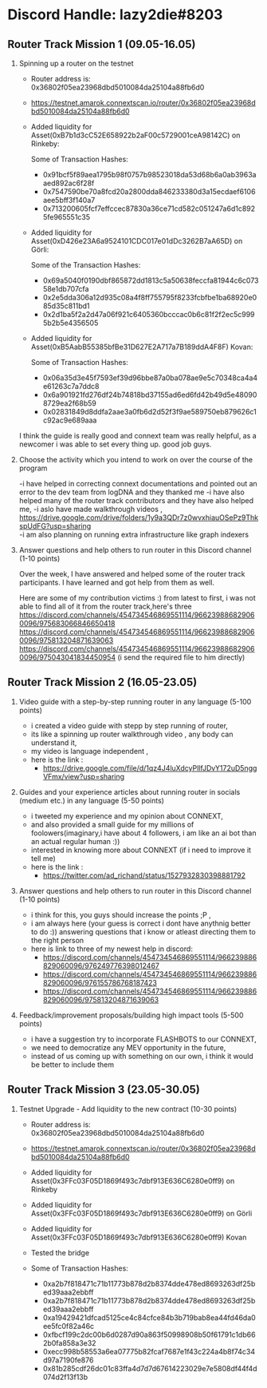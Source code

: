 # Discord Handle: lazy2die#8203
## Router Track Mission 1 (09.05-16.05)

1) Spinning up a router on the testnet

    - Router address is: 0x36802f05ea23968dbd5010084da25104a88fb6d0
    - https://testnet.amarok.connextscan.io/router/0x36802f05ea23968dbd5010084da25104a88fb6d0

    - Added liquidity for Asset(0xB7b1d3cC52E658922b2aF00c5729001ceA98142C) on Rinkeby: 

        Some of Transaction Hashes:    
        - 0x91bcf5f89aea1795b98f0757b98523018da53d68b6a0ab3963aaed892ac6f28f 
        - 0x7547590be70a8fcd20a2800dda846233380d3a15ecdaef6106aee5bff3f140a7 
        - 0x713200605fcf7effccec87830a36ce71cd582c051247a6d1c8925fe965551c35 

    - Added liquidity for Asset(0xD426e23A6a9524101CDC017e01dDc3262B7aA65D) on Görli:

        Some of the Transaction Hashes:
        - 0x69a5040f0190dbf865872dd1813c5a50638feccfa81944c6c07358e1db707cfa 
        - 0x2e5dda306a12d935c08a4f8ff755795f8233fcbfbe1ba68920e085d35c811bd1 
        - 0x2d1ba5f2a2d47a06f921c6405360bcccac0b6c81f2f2ec5c9995b2b5e4356505 

    - Added liquidity for Asset(0xB5AabB55385bfBe31D627E2A717a7B189ddA4F8F) Kovan:

        Some of Transaction Hashes:    
        - 0x06a35d3e45f7593ef39d96bbe87a0ba078ae9e5c70348ca4a4e61263c7a7ddc8
        - 0x6a901921fd276df24b74818bd37155ad6ed6fd42b49d5e480908729ea2f68b59 
        - 0x02831849d8ddfa2aae3a0fb6d2d52f3f9ae589750eb879626c1c92ac9e689aaa 

    I think the guide is really good and connext team was really helpful, as a newcomer i was able to set every thing up. good job guys.

2) Choose the activity which you intend to work on over the course of the program

      -i have helped in correcting connext documentations and pointed out an error to the dev team from logDNA and they thanked me
      -i have also helped many of the router track contributors and they have also helped me,
      -i aslo have made walkthrough videos , https://drive.google.com/drive/folders/1y9a3QDr7z0wvxhiauOSePz9ThkspUdFG?usp=sharing  
      -i am also planning on running extra infrastructure like graph indexers

3) Answer questions and help others to run router in this Discord channel (1-10 points)

    Over the week, I have answered and helped some of the router track participants. I have learned and got help from them as well.

    Here are some of my contribution victims :) from latest to first, i was not able to find all of it from the router track,here's three
    https://discord.com/channels/454734546869551114/966239886829060096/975683066846650418
    https://discord.com/channels/454734546869551114/966239886829060096/975813204871639063
    https://discord.com/channels/454734546869551114/966239886829060096/975043041834450954 (i send the required file to him directly)
    
## Router Track Mission 2 (16.05-23.05)

1) Video guide with a step-by-step running router in any language (5-100 points)
    
    - i created a video guide with stepp by step running of router,
    - its like a spinning up router walkthrough video , any body can understand it,
    - my video is language independent , 
    - here is the link :
        -  https://drive.google.com/file/d/1qz4J4luXdcyPllfJDvY172uD5nggVFmx/view?usp=sharing

2) Guides and your experience articles about running router in socials (medium etc.) in any language (5-50 points)

    - i tweeted my experience and my opinion about CONNEXT,
    - and also provided a small guide for my millions of foolowers(imaginary,i have about 4 followers, i am like an ai bot than an actual regular human :))
    - interested in knowing more about CONNEXT (if i need to improve it tell me)
    - here is the link :
        -  https://twitter.com/ad_richand/status/1527932830398881792

3) Answer questions and help others to run router in this Discord channel (1-10 points)

    - i think for this, you guys should increase the points ;P , 
    - i am always here (your guess is correct i dont have anythnig better to do :)) answering questions that i know or atleast directing them to the right person
    - here is link to three of my newest help in discord: 
        - https://discord.com/channels/454734546869551114/966239886829060096/976249776398012467
        - https://discord.com/channels/454734546869551114/966239886829060096/976155786768187423
        - https://discord.com/channels/454734546869551114/966239886829060096/975813204871639063

4) Feedback/improvement proposals/building high impact tools (5-500 points)

    - i have a suggestion try to incorporate FLASHBOTS to our CONNEXT, 
    - we need to democratize any MEV opportunity in the future,
    - instead of us coming up with something on our own, i think it would be better to include them

## Router Track Mission 3 (23.05-30.05)

1) Testnet Upgrade - Add liquidity to the new contract (10-30 points)
   
    - Router address is: 0x36802f05ea23968dbd5010084da25104a88fb6d0
    - https://testnet.amarok.connextscan.io/router/0x36802f05ea23968dbd5010084da25104a88fb6d0

    - Added liquidity for Asset(0x3FFc03F05D1869f493c7dbf913E636C6280e0ff9) on Rinkeby
    
    - Added liquidity for Asset(0x3FFc03F05D1869f493c7dbf913E636C6280e0ff9) on Görli

    - Added liquidity for Asset(0x3FFc03F05D1869f493c7dbf913E636C6280e0ff9) Kovan

    - Tested the bridge

    - Some of Transaction Hashes:    
        - 0xa2b7f818471c71b11773b878d2b8374dde478ed8693263df25bed39aaa2ebbff
        - 0xa2b7f818471c71b11773b878d2b8374dde478ed8693263df25bed39aaa2ebbff
        - 0xa19429421dfcad5125ce4c84cfce84b3b719bab8ea44fd46da0ee5fc0f82a46c
        - 0xfbcf199c2dc00b6d0287d90a863f50998908b50f61791c1db662b0fa858a3e32
        - 0xecc998b58553a6ea07775b82fcaf7687e1f43c224a4b8f74c34d97a7190fe876
        - 0x81b285cdf26dc01c83ffa4d7d7d67614223029e7e5808df44f4d074d2f13f13b

        
    


      
        
    
    
    
    
    

